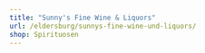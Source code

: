 ```yaml
---
title: "Sunny's Fine Wine & Liquors"
url: /eldersburg/sunnys-fine-wine-und-liquors/
shop: Spirituosen
---
```

